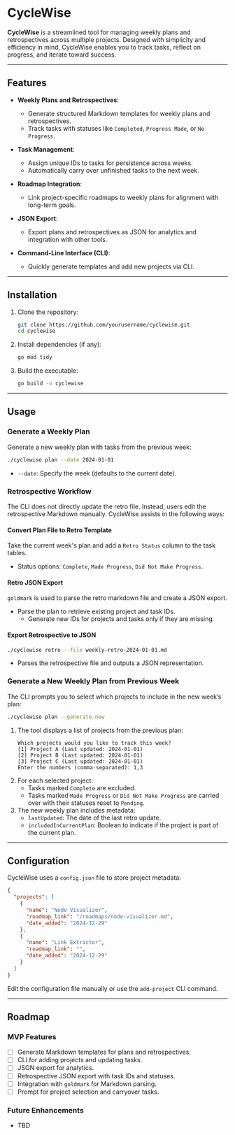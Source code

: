 # CycleWise

**CycleWise** is a streamlined tool for managing weekly plans and retrospectives across multiple projects. Designed with simplicity and efficiency in mind, CycleWise enables you to track tasks, reflect on progress, and iterate toward success.

---

## Features

- **Weekly Plans and Retrospectives**:
  - Generate structured Markdown templates for weekly plans and retrospectives.
  - Track tasks with statuses like `Completed`, `Progress Made`, or `No Progress`.
  
- **Task Management**:
  - Assign unique IDs to tasks for persistence across weeks.
  - Automatically carry over unfinished tasks to the next week.

- **Roadmap Integration**:
  - Link project-specific roadmaps to weekly plans for alignment with long-term goals.

- **JSON Export**:
  - Export plans and retrospectives as JSON for analytics and integration with other tools.

- **Command-Line Interface (CLI)**:
  - Quickly generate templates and add new projects via CLI.

---

## Installation

1. Clone the repository:
   ```bash
   git clone https://github.com/yourusername/cyclewise.git
   cd cyclewise
   ```

2. Install dependencies (if any):
   ```bash
   go mod tidy
   ```

3. Build the executable:
   ```bash
   go build -o cyclewise
   ```

---

## Usage

### Generate a Weekly Plan
Generate a new weekly plan with tasks from the previous week:
```bash
./cyclewise plan --date 2024-01-01
```
- `--date`: Specify the week (defaults to the current date).

### Retrospective Workflow
The CLI does not directly update the retro file. Instead, users edit the retrospective Markdown manually. CycleWise assists in the following ways:

#### Convert Plan File to Retro Template 
Take the current week's plan and add a `Retro Status` column to the task tables.
   - Status options: `Complete`, `Made Progress`, `Did Not Make Progress`.

#### Retro JSON Export
`goldmark` is used to parse the retro markdown file and create a JSON export.

- Parse the plan to retrieve existing project and task IDs.
  - Generate new IDs for projects and tasks only if they are missing.

#### Export Retrospective to JSON
```bash
./cyclewise retro --file weekly-retro-2024-01-01.md
```
- Parses the retrospective file and outputs a JSON representation.

### Generate a New Weekly Plan from Previous Week
The CLI prompts you to select which projects to include in the new week’s plan:
```bash
./cyclewise plan --generate-new
```
1. The tool displays a list of projects from the previous plan:
   ```
   Which projects would you like to track this week?
   [1] Project A (Last updated: 2024-01-01)
   [2] Project B (Last updated: 2024-01-01)
   [3] Project C (Last updated: 2024-01-01)
   Enter the numbers (comma-separated): 1,3
   ```
2. For each selected project:
   - Tasks marked `Complete` are excluded.
   - Tasks marked `Made Progress` or `Did Not Make Progress` are carried over with their statuses reset to `Pending`.
3. The new weekly plan includes metadata:
   - `lastUpdated`: The date of the last retro update.
   - `includedInCurrentPlan`: Boolean to indicate if the project is part of the current plan.

---

## Configuration

CycleWise uses a `config.json` file to store project metadata:

```json
{
  "projects": [
    {
      "name": "Node Visualizer",
      "roadmap_link": "/roadmaps/node-visualizer.md",
      "date_added": "2024-12-29"
    },
    {
      "name": "Link Extractor",
      "roadmap_link": "",
      "date_added": "2024-12-29"
    }
  ]
}
```

Edit the configuration file manually or use the `add-project` CLI command.

---

## Roadmap

### MVP Features
- [ ] Generate Markdown templates for plans and retrospectives.
- [ ] CLI for adding projects and updating tasks.
- [ ] JSON export for analytics.
- [ ] Retrospective JSON export with task IDs and statuses.
- [ ] Integration with `goldmark` for Markdown parsing.
- [ ] Prompt for project selection and carryover tasks.

### Future Enhancements
- TBD
